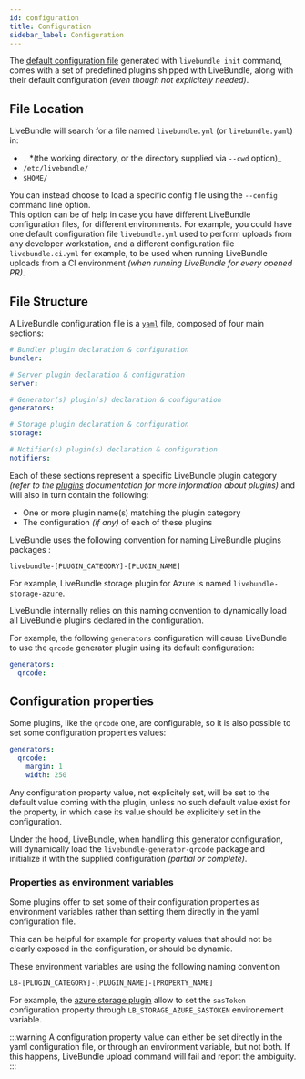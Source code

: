 ```yaml
---
id: configuration
title: Configuration
sidebar_label: Configuration
---
```


The [default configuration file](link_to_repo_default_config_file) generated with `livebundle init` command, comes with a set of predefined plugins shipped with LiveBundle, along with their default configuration *(even though not explicitely needed)*.

## File Location

LiveBundle will search for a file named `livebundle.yml` (or `livebundle.yaml`) in:

- `.` *(the working directory, or the directory supplied via `--cwd` option)_
- `/etc/livebundle/`
- `$HOME/`

You can instead choose to load a specific config file using the `--config` command line option.<br />
This option can be of help in case you have different LiveBundle configuration files, for different environments. For example, you could have one default configuration file `livebundle.yml` used to perform uploads from any developer workstation, and a different configuration file `livebundle.ci.yml` for example, to be used when running LiveBundle uploads from a CI environment *(when running LiveBundle for every opened PR)*.

## File Structure

A LiveBundle configuration file is a [`yaml`][1] file, composed of four main sections:

```yaml
# Bundler plugin declaration & configuration
bundler:

# Server plugin declaration & configuration
server:

# Generator(s) plugin(s) declaration & configuration
generators:

# Storage plugin declaration & configuration
storage:

# Notifier(s) plugin(s) declaration & configuration
notifiers:
```

Each of these sections represent a specific LiveBundle plugin category *(refer to the [plugins](./plugins.md) documentation for more information about plugins)* and will also in turn contain the following:

- One or more plugin name(s) matching the plugin category
- The configuration *(if any)* of each of these plugins

LiveBundle uses the following convention for naming LiveBundle plugins packages :

`livebundle-[PLUGIN_CATEGORY]-[PLUGIN_NAME]`

For example, LiveBundle storage plugin for Azure is named `livebundle-storage-azure`.

LiveBundle internally relies on this naming convention to dynamically load all LiveBundle plugins declared in the configuration.

For example, the following `generators` configuration will cause LiveBundle to use the `qrcode` generator plugin using its default configuration:

```yaml
generators:
  qrcode:
```

## Configuration properties

Some plugins, like the `qrcode` one, are configurable, so it is also possible to set some configuration properties values:

```yaml
generators:
  qrcode:
    margin: 1
    width: 250
```

Any configuration property value, not explicitely set, will be set to the default value coming with the plugin, unless no such default value exist for the property, in which case its value should be explicitely set in the configuration.

Under the hood, LiveBundle, when handling this generator configuration, will dynamically load the `livebundle-generator-qrcode` package and initialize it with the supplied configuration *(partial or complete)*.

### Properties as environment variables

Some plugins offer to set some of their configuration properties as environment variables rather than setting them directly in the yaml configuration file.

This can be helpful for example for property values that should not be clearly exposed in the configuration, or should be dynamic.

These environment variables are using the following naming convention

`LB-[PLUGIN_CATEGORY]-[PLUGIN_NAME]-[PROPERTY_NAME]`

For example, the [azure storage plugin][2] allow to set the `sasToken` configuration property through `LB_STORAGE_AZURE_SASTOKEN` environement variable.

:::warning
A configuration property value can either be set directly in the yaml configuration file, or through an environment variable, but not both.
If this happens, LiveBundle upload command will fail and report the ambiguity.
:::

[1]: https://yaml.org/
[2]: https://github.com/electrode-io/livebundle/tree/master/packages/livebundle-storage-azure
